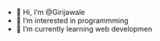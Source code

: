- 👋 Hi, I’m @Girijawale
- 👀 I’m interested in programmming
- 🌱 I’m currently learning web developmen

<!---
Girijawale/Girijawale is a ✨ special ✨ repository because its `README.md` (this file) appears on your GitHub profile.
You can click the Preview link to take a look at your changes.
--->
